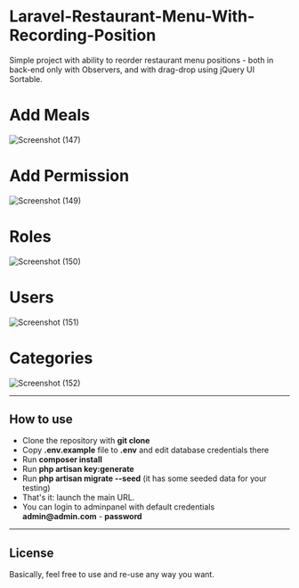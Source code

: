 # Laravel-Restaurant-Menu-With-Recording-Position 


Simple project with ability to reorder restaurant menu positions - both in back-end only with Observers, and with drag-drop using jQuery UI Sortable.

# Add Meals 
![Screenshot (147)](https://user-images.githubusercontent.com/73945266/104835406-96b7c580-58d0-11eb-96ad-37e6bec23da9.png)

# Add Permission
![Screenshot (149)](https://user-images.githubusercontent.com/73945266/104836481-725fe700-58d8-11eb-8a7a-656d393638ae.png)

# Roles 
![Screenshot (150)](https://user-images.githubusercontent.com/73945266/104836487-755ad780-58d8-11eb-9d5c-0da6e300e192.png)

# Users
![Screenshot (151)](https://user-images.githubusercontent.com/73945266/104836490-7855c800-58d8-11eb-9d12-6847c8c1d246.png)

# Categories 
![Screenshot (152)](https://user-images.githubusercontent.com/73945266/104836494-7b50b880-58d8-11eb-860d-edf21e40519b.png)


---



## How to use

- Clone the repository with __git clone__
- Copy __.env.example__ file to __.env__ and edit database credentials there
- Run __composer install__
- Run __php artisan key:generate__
- Run __php artisan migrate --seed__ (it has some seeded data for your testing)
- That's it: launch the main URL. 
- You can login to adminpanel with default credentials __admin@admin.com__ - __password__


---



## License

Basically, feel free to use and re-use any way you want.


